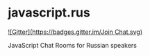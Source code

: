 javascript.rus
==============
[![Gitter](https://badges.gitter.im/Join Chat.svg)](https://gitter.im/chat-rooms/javascript.rus?utm_source=badge&utm_medium=badge&utm_campaign=pr-badge&utm_content=badge)

JavaScript Chat Rooms for Russian speakers
